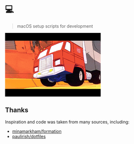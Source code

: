# 💻

> macOS setup scripts for development

![optimus prime](8EEe.gif)

## Thanks

Inspiration and code was taken from many sources, including:

- [minamarkham/formation](https://github.com/minamarkham/formation)
- [paulirish/dotfiles](https://github.com/paulirish/dotfiles)
